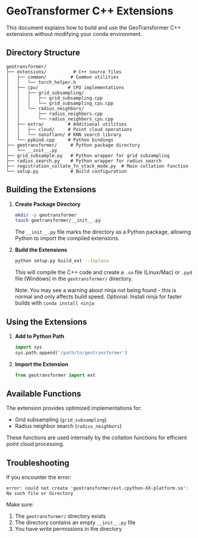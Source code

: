 # GeoTransformer C++ Extensions

This document explains how to build and use the GeoTransformer C++ extensions without modifying your conda environment.

## Directory Structure

```
geotransformer/
├── extensions/          # C++ source files
│   ├── common/         # Common utilities
│   │   └── torch_helper.h
│   ├── cpu/           # CPU implementations
│   │   ├── grid_subsampling/
│   │   │   ├── grid_subsampling.cpp
│   │   │   └── grid_subsampling_cpu.cpp
│   │   └── radius_neighbors/
│   │       ├── radius_neighbors.cpp
│   │       └── radius_neighbors_cpu.cpp
│   ├── extra/         # Additional utilities
│   │   ├── cloud/     # Point cloud operations
│   │   └── nanoflann/ # KNN search library
│   └── pybind.cpp     # Python bindings
├── geotransformer/     # Python package directory
│   └── __init__.py
├── grid_subsample.py   # Python wrapper for grid subsampling
├── radius_search.py    # Python wrapper for radius search
├── registration_collate_fn_stack_mode.py  # Main collation function
└── setup.py            # Build configuration
```

## Building the Extensions

1. **Create Package Directory**
   ```bash
   mkdir -p geotransformer
   touch geotransformer/__init__.py
   ```
   The `__init__.py` file marks the directory as a Python package, allowing Python to import the compiled extensions.

2. **Build the Extensions**
   ```bash
   python setup.py build_ext --inplace
   ```
   This will compile the C++ code and create a `.so` file (Linux/Mac) or `.pyd` file (Windows) in the `geotransformer/` directory.

   Note: You may see a warning about ninja not being found - this is normal and only affects build speed.
   Optional: Install ninja for faster builds with `conda install ninja`

## Using the Extensions

1. **Add to Python Path**
   ```python
   import sys
   sys.path.append('/path/to/geotransformer')
   ```

2. **Import the Extension**
   ```python
   from geotransformer import ext
   ```

## Available Functions

The extension provides optimized implementations for:
- Grid subsampling (`grid_subsampling`)
- Radius neighbor search (`radius_neighbors`)

These functions are used internally by the collation functions for efficient point cloud processing.

## Troubleshooting

If you encounter the error:
```
error: could not create 'geotransformer/ext.cpython-XX-platform.so': No such file or directory
```
Make sure:
1. The `geotransformer/` directory exists
2. The directory contains an empty `__init__.py` file
3. You have write permissions in the directory
